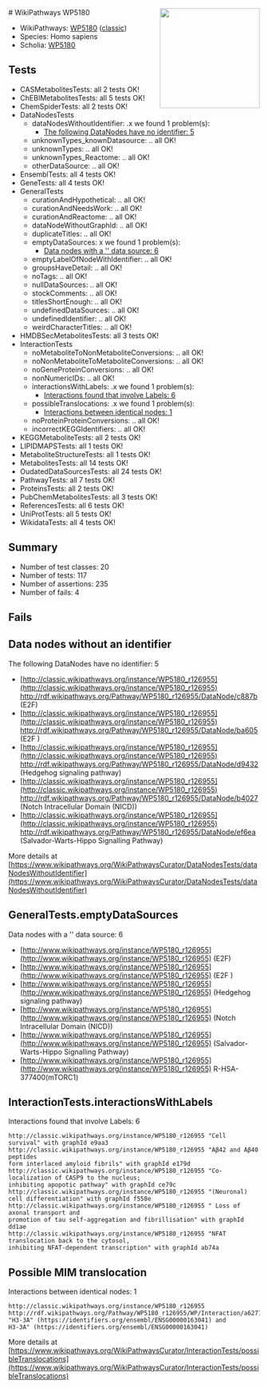 <img style="float: right; width: 200px" src="https://upload.wikimedia.org/wikipedia/commons/thumb/8/83/Wplogo_with_text_500.png/640px-Wplogo_with_text_500.png" />
# WikiPathways WP5180

* WikiPathways: [WP5180](https://wikipathways.org/pathways/WP5180) ([classic](https://classic.wikipathways.org/instance/WP5180))
* Species: Homo sapiens
* Scholia: [WP5180](https://scholia.toolforge.org/wikipathways/WP5180)
## Tests
* CASMetabolitesTests: all 2 tests OK!
* ChEBIMetabolitesTests: all 5 tests OK!
* ChemSpiderTests: all 2 tests OK!
* DataNodesTests
    * dataNodesWithoutIdentifier: .x we found 1 problem(s):
        * [The following DataNodes have no identifier: 5](#d2d32fa4)
    * unknownTypes_knownDatasource: .. all OK!
    * unknownTypes: .. all OK!
    * unknownTypes_Reactome: .. all OK!
    * otherDataSource: .. all OK!
* EnsemblTests: all 4 tests OK!
* GeneTests: all 4 tests OK!
* GeneralTests
    * curationAndHypothetical: .. all OK!
    * curationAndNeedsWork: .. all OK!
    * curationAndReactome: .. all OK!
    * dataNodeWithoutGraphId: .. all OK!
    * duplicateTitles: .. all OK!
    * emptyDataSources: x we found 1 problem(s):
        * [Data nodes with a '' data source: 6](#3d121fd1)
    * emptyLabelOfNodeWithIdentifier: .. all OK!
    * groupsHaveDetail: .. all OK!
    * noTags: .. all OK!
    * nullDataSources: .. all OK!
    * stockComments: .. all OK!
    * titlesShortEnough: .. all OK!
    * undefinedDataSources: .. all OK!
    * undefinedIdentifier: .. all OK!
    * weirdCharacterTitles: .. all OK!
* HMDBSecMetabolitesTests: all 3 tests OK!
* InteractionTests
    * noMetaboliteToNonMetaboliteConversions: .. all OK!
    * noNonMetaboliteToMetaboliteConversions: .. all OK!
    * noGeneProteinConversions: .. all OK!
    * nonNumericIDs: .. all OK!
    * interactionsWithLabels: .x we found 1 problem(s):
        * [Interactions found that involve Labels: 6](#630d267d)
    * possibleTranslocations: .x we found 1 problem(s):
        * [Interactions between identical nodes: 1](#1c118206)
    * noProteinProteinConversions: .. all OK!
    * incorrectKEGGIdentifiers: .. all OK!
* KEGGMetaboliteTests: all 2 tests OK!
* LIPIDMAPSTests: all 1 tests OK!
* MetaboliteStructureTests: all 1 tests OK!
* MetabolitesTests: all 14 tests OK!
* OudatedDataSourcesTests: all 24 tests OK!
* PathwayTests: all 7 tests OK!
* ProteinsTests: all 2 tests OK!
* PubChemMetabolitesTests: all 3 tests OK!
* ReferencesTests: all 6 tests OK!
* UniProtTests: all 5 tests OK!
* WikidataTests: all 4 tests OK!


## Summary

* Number of test classes: 20
* Number of tests: 117
* Number of assertions: 235
* Number of fails: 4

## Fails

<a name="d2d32fa4" />

## Data nodes without an identifier

The following DataNodes have no identifier: 5

* [http://classic.wikipathways.org/instance/WP5180_r126955](http://classic.wikipathways.org/instance/WP5180_r126955) http://rdf.wikipathways.org/Pathway/WP5180_r126955/DataNode/c887b (E2F)
* [http://classic.wikipathways.org/instance/WP5180_r126955](http://classic.wikipathways.org/instance/WP5180_r126955) http://rdf.wikipathways.org/Pathway/WP5180_r126955/DataNode/ba605 (E2F
)
* [http://classic.wikipathways.org/instance/WP5180_r126955](http://classic.wikipathways.org/instance/WP5180_r126955) http://rdf.wikipathways.org/Pathway/WP5180_r126955/DataNode/d9432 (Hedgehog signaling pathway)
* [http://classic.wikipathways.org/instance/WP5180_r126955](http://classic.wikipathways.org/instance/WP5180_r126955) http://rdf.wikipathways.org/Pathway/WP5180_r126955/DataNode/b4027 (Notch Intracellular Domain (NICD))
* [http://classic.wikipathways.org/instance/WP5180_r126955](http://classic.wikipathways.org/instance/WP5180_r126955) http://rdf.wikipathways.org/Pathway/WP5180_r126955/DataNode/ef6ea (Salvador-Warts-Hippo 
Signalling Pathway)


More details at [https://www.wikipathways.org/WikiPathwaysCurator/DataNodesTests/dataNodesWithoutIdentifier](https://www.wikipathways.org/WikiPathwaysCurator/DataNodesTests/dataNodesWithoutIdentifier)

<a name="3d121fd1" />

## GeneralTests.emptyDataSources

Data nodes with a '' data source: 6

* [http://www.wikipathways.org/instance/WP5180_r126955](http://www.wikipathways.org/instance/WP5180_r126955) (E2F)
* [http://www.wikipathways.org/instance/WP5180_r126955](http://www.wikipathways.org/instance/WP5180_r126955) (E2F
)
* [http://www.wikipathways.org/instance/WP5180_r126955](http://www.wikipathways.org/instance/WP5180_r126955) (Hedgehog signaling pathway)
* [http://www.wikipathways.org/instance/WP5180_r126955](http://www.wikipathways.org/instance/WP5180_r126955) (Notch Intracellular Domain (NICD))
* [http://www.wikipathways.org/instance/WP5180_r126955](http://www.wikipathways.org/instance/WP5180_r126955) (Salvador-Warts-Hippo 
Signalling Pathway)
* [http://www.wikipathways.org/instance/WP5180_r126955](http://www.wikipathways.org/instance/WP5180_r126955) R-HSA-377400(mTORC1)


<a name="630d267d" />

## InteractionTests.interactionsWithLabels

Interactions found that involve Labels: 6
```
http://classic.wikipathways.org/instance/WP5180_r126955 "Cell survival" with graphId e9aa3
http://classic.wikipathways.org/instance/WP5180_r126955 "Aβ42 and Aβ40 peptides 
form interlaced amyloid fibrils" with graphId e179d
http://classic.wikipathways.org/instance/WP5180_r126955 "Co-localization of CASP9 to the nucleus;
inhibiting apopotic pathway" with graphId ce79c
http://classic.wikipathways.org/instance/WP5180_r126955 "(Neuronal) cell differentiation" with graphId f558e
http://classic.wikipathways.org/instance/WP5180_r126955 " Loss of axonal transport and 
promotion of tau self-aggregation and fibrillisation" with graphId dd1ae
http://classic.wikipathways.org/instance/WP5180_r126955 "NFAT translocation back to the cytosol,
inhibiting NFAT-dependent transcription" with graphId ab74a
```

<a name="1c118206" />

## Possible MIM translocation

Interactions between identical nodes: 1
```
http://classic.wikipathways.org/instance/WP5180_r126955 http://rdf.wikipathways.org/Pathway/WP5180_r126955/WP/Interaction/a6277 "H3-3A" (https://identifiers.org/ensembl/ENSG00000163041) and 
H3-3A" (https://identifiers.org/ensembl/ENSG00000163041)
```

More details at [https://www.wikipathways.org/WikiPathwaysCurator/InteractionTests/possibleTranslocations](https://www.wikipathways.org/WikiPathwaysCurator/InteractionTests/possibleTranslocations)

